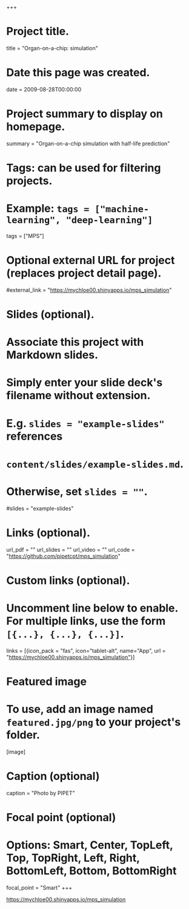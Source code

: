 +++
# Project title.
title = "Organ-on-a-chip: simulation"

# Date this page was created.
date = 2009-08-28T00:00:00

# Project summary to display on homepage.
summary = "Organ-on-a-chip simulation with half-life prediction"

# Tags: can be used for filtering projects.
# Example: `tags = ["machine-learning", "deep-learning"]`
tags = ["MPS"]

# Optional external URL for project (replaces project detail page).
#external_link = "https://mychloe00.shinyapps.io/mps_simulation"

# Slides (optional).
#   Associate this project with Markdown slides.
#   Simply enter your slide deck's filename without extension.
#   E.g. `slides = "example-slides"` references 
#   `content/slides/example-slides.md`.
#   Otherwise, set `slides = ""`.
#slides = "example-slides"

# Links (optional).
url_pdf = ""
url_slides = ""
url_video = ""
url_code = "https://github.com/pipetcpt/mps_simulation"

# Custom links (optional).
#   Uncomment line below to enable. For multiple links, use the form `[{...}, {...}, {...}]`.
links = [{icon_pack = "fas", icon="tablet-alt", name="App", url = "https://mychloe00.shinyapps.io/mps_simulation"}]

# Featured image
# To use, add an image named `featured.jpg/png` to your project's folder. 
[image]
  # Caption (optional)
  caption = "Photo by PIPET"
  
  # Focal point (optional)
  # Options: Smart, Center, TopLeft, Top, TopRight, Left, Right, BottomLeft, Bottom, BottomRight
  focal_point = "Smart"
+++

<https://mychloe00.shinyapps.io/mps_simulation>


